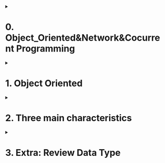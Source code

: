 <details>
<summary><h1>0. Object_Oriented&Network&Cocurrent Programming</h1></summary>

## 0.1 Module 3 introduction

This module will include following three parts:

![Python_File_Operation](/_Python_full_stack/imgs/Module_3.jpg)

- Object-oriented: Python support two programming method - Functional programming and Object oriented programming
  - Functional programming
    ```python
    # define function
    def func():
      print("This is a function")

    # execute function
    func()
    ```
  - Object oriented programming
    ```python
    # define class
    class Foo(object):
      # define a method in class
      def func(self):
        print("This is a method")

    obj = Foo() # instanclize class
    obj.func()  # execute class's method
    ```
- Network programming
- Concurrent programming

## 0.2 Introduction
![Python_File_Operation](/_Python_full_stack/imgs/Module_3_1_1.png)
- Introduction to Object-Oriented Programming
- Three Main Features of Object-Oriented Programming
  - Encapsulation
  - Inheritance
  - Ploymorphism
- Revisiting Data Types

</details>

<details>
<summary><h1>1. Object Oriented</h1></summary>

To implement a specific function or functions using object-oriented programming, you need to follow two steps:
- Define a class: Within the class, define methods to implement the specific functionality.
- Instantiate the class: Create an object from the class, and use the object to call and execute the methods.

```python
class Message:

    def send_email(self, email, content):
        data = "给{}发邮件，内容是：{}".format(email,content)
        print(data)


msg_object = Message() # 实例化一个对象 msg_object，创建了一个一块区域。
msg_object.send_email("wupeiqi@live.com","注册成功")
```
> [!NOTE]
> Class names should start with an uppercase letter and use camel case naming.
> In Python 3 and later, all classes inherit from object by default.
> Functions written within a class are called methods.
> The first parameter of every method is self.

## 1.1 Object and self
In each class, you can define a special method called __init__ (initialization method). This method is automatically executed when an object is created from the class, i.e., object = Class().

> [!TIP]
> The function of __init__.py file?
> In Python, the __init__.py file is used to mark a directory as a Python package. It is used to initialize the package when it is imported. The __init__.py file can contain code that will be executed when the package is imported, as well as function definitions and variable assignments.

···python
class Message:

    def __init__(self, content):
        self.data = content   # self means the obejct which are using this method

    def send_email(self, email):
        data = "给{}发邮件，内容是：{}".format(email, self.data)
        print(data)

    def send_wechat(self, vid):
        data = "给{}发微信，内容是：{}".format(vid, self.data)
        print(data)
        
msg_object = Message("Register Success")   # When this is run, it will automatically run __init__ method, it can be considered running following two steps
  1. create a object based on class, one space in memory
  2. When the __init__ method is executed, the module passes the memory address of the created area as the self parameter.
···

> [!IMPORTANT]
> Key information users need to know to achieve their goal.
> self is essentially a parameter. This parameter is provided internally by Python and essentially refers to the object that is calling the current method.
> An object is a “block of memory” instantiated from a class, which initially contains no data. Through the class’s __init__ method, some data can be initialized in this memory.

## 1.2 Common members

When writing object-oriented code, the most common members are:
- Instance Variables: Belong to the object and can only be accessed through the object.
- Bound Methods: Belong to the class and can be called through the object or the class.

```python
class Person:

    def __init__(self, n1, n2):
        # Instance Variables
        self.name = n1
        self.age = n2
	
    # Bound Methods
    def show(self):
        msg = "我叫{}，今年{}岁。".format(self.name, self.age)
        print(msg)

    def all_message(self):
        msg = "我是{}人，我叫{}，今年{}岁。".format(Person.country, self.name, self.age)
        print(msg)

    def total_message(self):
        msg = "我是{}人，我叫{}，今年{}岁。".format(self.country, self.name, self.age)
        print(msg)
```
How to run execute boundary methods?
p1 = Person("武沛齐",20)
p1.show()
或
p1 = Person("武沛齐",20)
Person.show(p1)



## 1.3 Application example

- 1.Encapsulating data into an object makes it easier to use later.
```python
   class UserInfo:
       def __init__(self, name, pwd,age):
           self.name = name
           self.password = pwd
           self.age = age
   
   
   def run():
       user_object_list = []
       # 用户注册
       while True:
           user = input("用户名：")
           if user.upper() == "Q":
               break
           pwd = input("密码")
           
           # user_object对象中有：name/password
           user_object = UserInfo(user, pwd,19)
           # user_dict = {"name":user,"password":pwd}
           
           user_object_list.append(user_object)
        # user_object_list.append(user_dict)
   
       # 展示用户信息
       for obj in user_object_list:
           print(obj.name, obj.password)

   ```
> [!IMPORTANT]
> Encapsulate data into an object to retrieve it later.
> Standardize data (constraints)

- 2.Encapsulate data into an object and process the raw data within methods.
```python
   user_list = ["用户-{}".format(i) for i in range(1,3000)]
   
   # 分页显示，每页显示10条
   while True:
       page = int(input("请输入页码："))
   
       start_index = (page - 1) * 10
       end_index = page * 10
   
       page_data_list = user_list[start_index:end_index]
       for item in page_data_list:
           print(item)
# Above method is not good.
```

```python
   class Pagination:
       def __init__(self, current_page, per_page_num=10):
           self.per_page_num = per_page_num
           
           if not current_page.isdecimal():
               self.current_page = 1
               return
           current_page = int(current_page)
           if current_page < 1:
               self.current_page = 1
               return
           self.current_page = current_page
   
       def start(self):
           return (self.current_page - 1) * self.per_page_num
   
       def end(self):
           return self.current_page * self.per_page_num
   
   
   user_list = ["用户-{}".format(i) for i in range(1, 3000)]
   
   # 分页显示，每页显示10条
   while True:
       page = input("请输入页码：")
   	
       # page，当前访问的页码
       # 10，每页显示10条数据
   	   # 内部执行Pagination类的init方法。
       pg_object = Pagination(page, 20)
       page_data_list = user_list[ pg_object.start() : pg_object.end() ]
       for item in page_data_list:
           print(item)
```
> [!IMPORTANT]
> Encapsulate data into an object and then retrieve the data from the object.

- 3.Create multiple objects from a class and modify the data within the objects using methods.

   ```python
   class Police:
       """警察"""
   
       def __init__(self, name, role):
           self.name = name
           self.role = role
           if role == "队员":
               self.hit_points = 200
           else:
               self.hit_points = 500
   
       def show_status(self):
           """ 查看警察状态 """
           message = "警察{}的生命值为:{}".format(self.name, self.hit_points)
           print(message)
   
       def bomb(self, terrorist_list):
           """ 投炸弹，炸掉恐怖分子 """
           for terrorist in terrorist_list:
               terrorist.blood -= 200
               terrorist.show_status()
   
   """
   p1 = Police("武沛齐","队员")
   p1.show_status()
   p1.bomb(["alex","李杰"])
   
   p2 = Police("日天","队长")
   p2.show_status()
   p2.bomb(["alex","李杰"])
   """
   
   
   
   class Terrorist:
       """ 恐怖分子 """
   
       def __init__(self, name, blood=300):
           self.name = name
           self.blood = blood
   
       def shoot(self, police_object):
           """ 开枪射击某个警察 """
           police_object.hit_points -= 5
           police_object.show_status()
           
           self.blood -= 2
   
       def strafe(self, police_object_list):
           """ 扫射某些警察 """
           for police_object in police_object_list:
               police_object.hit_points -= 8
               police_object.show_status()
   
       def show_status(self):
           """ 查看恐怖分子状态 """
           message = "恐怖分子{}的血量值为:{}".format(self.name, self.blood)
           print(message)
   
   """
   t1 = Terrorist('alex')
   t2 = Terrorist('李杰',200)
   """
           
   def run():
       # 1.创建3个警察
       p1 = Police("武沛齐", "队员")
       p2 = Police("苑昊", "队员")
       p3 = Police("于超", "队长")
   
       # 2.创建2个匪徒
       t1 = Terrorist("alex")
       t2 = Terrorist("eric")
       
   
       # alex匪徒射击于超警察
       t1.shoot(p3)
   
       # alex扫射
       t1.strafe([p1, p2, p3])
   
       # eric射击苑昊
       t2.shoot(p2)
   
       # 武沛齐炸了那群匪徒王八蛋
       p1.bomb([t1, t2])
       
       # 武沛齐又炸了一次alex
       p1.bomb([t1])
   
   
   if __name__ == '__main__':
       run()
   ```

> [!IMPORTANT]
> When to use OOP?
> Data Encapsulation Only
> Encapsulate Data + Process Data with Methods.
> Create Multiple Objects with Similar Functionality.
</details>





<details>
<summary><h1>2. Three main characteristics</h1></summary>

Object-oriented programming exists in many languages, and this programming paradigm has three main features: encapsulation, inheritance, and polymorphism.

## 2.1 Encapsulation

Encapsulation is mainly reflected in two aspects:
- Encapsulating similar methods into a class: For example, in the above example, methods related to terrorists are written in the Terrorist class, and methods related to police are written in the Police class.
- Encapsulating data into objects: When instantiating an object, you can encapsulate some data in the object using the __init__ initialization method, making it easier to use later.

## 2.2 Inheritance
In object-oriented programming, there is also the concept that a subclass can inherit methods and class variables from its parent class (it doesn’t copy them; the parent class still owns them, and the subclass can just inherit them).

![Python_File_Operation](/_Python_full_stack/imgs/Module_3_2_2.png)

```python
class Base:

    def func(self):
        print("Base.func")

class Son(Base):
    
    def show(self):
        print("Son.show")
        
s1 = Son()
s1.show()
s1.func() # 优先在自己的类中找，自己没有才去父类。

s2 = Base()
s2.func()
```

> [!IMPORTANT]
> Inhenitanec summary
> When executing object.method, it first looks in the class associated with the current object. If not found, it then looks in its parent class.
> Python supports multiple inheritance: it inherits from the left first, then from the right.
> What is self? It refers to the class corresponding to self to get members. If not found, it follows the inheritance hierarchy upwards.

## 2.3 Ploymorphism

Polymorphism, literally translated, means “many forms.”

- Polymorphism in other programming languages
- Polymorphism in Python

Because Python has no restrictions on data types, it naturally supports polymorphism.

```python
def func(arg):
    v1 = arg.copy() # 浅拷贝
    print(v1)
    
func("武沛齐")
func([11,22,33,44])
```

```python
class Email(object):
    def send(self):
        print("发邮件")

        
class Message(object):
    def send(self):
        print("发短信")
        
        
        
def func(arg):
    v1 = arg.send()
    print(v1)
    

v1 = Email()
func(v1)

v2 = Message()
func(v2)
```

## 2.4 Three main characteristics Summary

- Encapsulation: Encapsulate methods into a class or encapsulate data into an object to facilitate future use.
- Inheritance: Extract common methods from classes into a base class to implement them.
- Polymorphism: Python inherently supports polymorphism (this approach is called duck typing). The simplest example is the following code.
  ```python
  def func(arg):
      v1 = arg.copy() # 浅拷贝
      print(v1)
      
  func("武沛齐")
  func([11,22,33,44])
  ```
</details>

<details>
<summary><h1>3. Extra: Review Data Type</h1></summary>



</details>









































